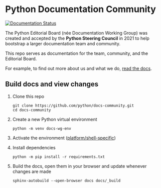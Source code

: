 # Python Documentation Community

[![Documentation Status](https://readthedocs.org/projects/docs-community/badge/?version=latest)](https://docs-community.readthedocs.io/en/latest/?badge=latest)

The Python Editorial Board (née Documentation Working Group) was created and accepted by the **Python Steering Council** in 2021
to help bootstrap a larger documentation team and community.

This repo serves as documentation for the team, community, and the Editorial Board.

For example, to find out more about us and what we do, [read the docs](https://docs-community.readthedocs.io/en/latest/).

## Build docs and view changes

1. Clone this repo

   ```console
   git clone https://github.com/python/docs-community.git
   cd docs-community
   ```

2. Create a new Python virtual environment

   ```console
   python -m venv docs-wg-env
   ```

3. Activate the environment ([platform/shell-specific](https://docs.python.org/3/tutorial/venv.html#creating-virtual-environments))

4. Install dependencies

   ```console
   python -m pip install -r requirements.txt
   ```
5. Build the docs, open them in your browser and update whenever changes are made

   ```console
   sphinx-autobuild --open-browser docs docs/_build
   ```

